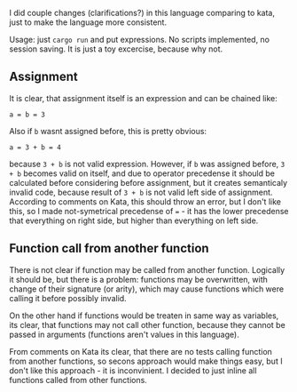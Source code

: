 I did couple changes (clarifications?) in this language comparing to kata, just to make the language more consistent.

Usage: just `cargo run` and put expressions. No scripts implemented, no session saving. It is just a toy excercise, because why not.

## Assignment
It is clear, that assignment itself is an expression and can be chained like:
```
a = b = 3
```

Also if `b` wasnt assigned before, this is pretty obvious:
```
a = 3 + b = 4
```

because `3 + b` is not valid expression. However, if `b` was assigned before, `3 + b` becomes valid on itself, and due to operator precedense it should be calculated before considering before assignment, but it creates semanticaly invalid code, because result of `3 + b` is not valid left side of assignment. According to comments on Kata, this should throw an error, but I don't like this, so I made not-symetrical precedense of `=` - it has the lower precedense that everything on right side, but higher than everything on left side.

## Function call from another function

There is not clear if function may be called from another function. Logically it should be, but there is a problem: functions may be overwritten, with change of their signature (or arity), which may cause functions which were calling it before possibly invalid.

On the other hand if functions would be treaten in same way as variables, its clear, that functions may not call other function, because they cannot be passed in arguments (functions aren't values in this language).

From comments on Kata its clear, that there are no tests calling function from another functions, so secons approach would make things easy, but I don't like this approach - it is inconvinient. I decided to just inline all functions called from other functions.
